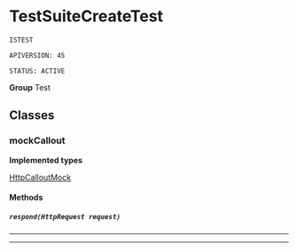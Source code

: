 # TestSuiteCreateTest

`ISTEST`

`APIVERSION: 45`

`STATUS: ACTIVE`



**Group** Test

## Classes
### mockCallout

**Implemented types**

[HttpCalloutMock](HttpCalloutMock)

#### Methods
##### `respond(HttpRequest request)`
---

---
